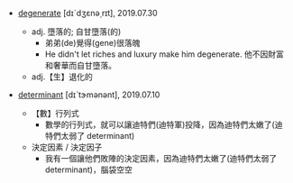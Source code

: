 - [degenerate](https://tw.dictionary.search.yahoo.com/search?p=degenerate) [dɪˋdʒɛnə͵rɪt], 2019.07.30
  - adj. 墮落的; 自甘墮落(的)
    - 弟弟(de)覺得(gene)很落魄
    - He didn't let riches and luxury make him degenerate. 他不因財富和奢華而自甘墮落。
  - adj.【生】退化的
  
- [determinant](https://tw.dictionary.search.yahoo.com/search?p=determinant) [dɪˋtɝmənənt], 2019.07.10
  - 【數】行列式
    - 數學的行列式，就可以讓迪特們(迪特軍)投降，因為迪特們太嫩了(迪特們太弱了 determinant)
  - 決定因素 / 決定因子
    - 我有一個讓他們敗陣的決定因素，因為迪特們太嫩了(迪特們太弱了 determinant)，腦袋空空

